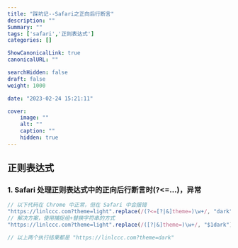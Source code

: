 ```yaml
---
title: "踩坑记--Safari之正向后行断言"
description: ""
Summary: ""
tags: ['safari','正则表达式']
categories: []

ShowCanonicalLink: true
canonicalURL: ""

searchHidden: false
draft: false
weight: 1000

date: "2023-02-24 15:21:11"

cover:
    image: ""
    alt: ""
    caption: ""
    hidden: true
---
```


## 正则表达式

### 1. Safari 处理正则表达式中的正向后行断言时(?<=...)，异常

```js
// 以下代码在 Chrome 中正常，但在 Safari 中会报错
"https://linlccc.com?theme=light".replace(/(?<=[?|&]theme=)\w+/, "dark");
// 解决方案，使用捕捉组+替换字符串的方式
"https://linlccc.com?theme=light".replace(/([?|&]theme=)\w+/, "$1dark");

// 以上两个执行结果都是 "https://linlccc.com?theme=dark"
```
